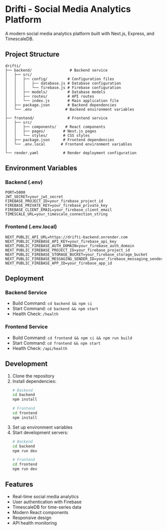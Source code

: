 # Drifti - Social Media Analytics Platform

A modern social media analytics platform built with Next.js, Express, and TimescaleDB.

## Project Structure

```
drifti/
├── backend/                 # Backend service
│   ├── src/
│   │   ├── config/         # Configuration files
│   │   │   ├── database.js # Database configuration
│   │   │   └── firebase.js # Firebase configuration
│   │   ├── models/         # Database models
│   │   ├── routes/         # API routes
│   │   └── index.js        # Main application file
│   ├── package.json        # Backend dependencies
│   └── .env               # Backend environment variables
│
├── frontend/               # Frontend service
│   ├── src/
│   │   ├── components/    # React components
│   │   ├── pages/        # Next.js pages
│   │   └── styles/       # CSS styles
│   ├── package.json      # Frontend dependencies
│   └── .env.local       # Frontend environment variables
│
└── render.yaml           # Render deployment configuration
```

## Environment Variables

### Backend (.env)
```
PORT=5000
JWT_SECRET=your_jwt_secret
FIREBASE_PROJECT_ID=your_firebase_project_id
FIREBASE_PRIVATE_KEY=your_firebase_private_key
FIREBASE_CLIENT_EMAIL=your_firebase_client_email
TIMESCALE_URL=your_timescale_connection_string
```

### Frontend (.env.local)
```
NEXT_PUBLIC_API_URL=https://drifti-backend.onrender.com
NEXT_PUBLIC_FIREBASE_API_KEY=your_firebase_api_key
NEXT_PUBLIC_FIREBASE_AUTH_DOMAIN=your_firebase_auth_domain
NEXT_PUBLIC_FIREBASE_PROJECT_ID=your_firebase_project_id
NEXT_PUBLIC_FIREBASE_STORAGE_BUCKET=your_firebase_storage_bucket
NEXT_PUBLIC_FIREBASE_MESSAGING_SENDER_ID=your_firebase_messaging_sender_id
NEXT_PUBLIC_FIREBASE_APP_ID=your_firebase_app_id
```

## Deployment

### Backend Service
- Build Command: `cd backend && npm ci`
- Start Command: `cd backend && npm start`
- Health Check: `/health`

### Frontend Service
- Build Command: `cd frontend && npm ci && npm run build`
- Start Command: `cd frontend && npm start`
- Health Check: `/api/health`

## Development

1. Clone the repository
2. Install dependencies:
   ```bash
   # Backend
   cd backend
   npm install
   
   # Frontend
   cd frontend
   npm install
   ```
3. Set up environment variables
4. Start development servers:
   ```bash
   # Backend
   cd backend
   npm run dev
   
   # Frontend
   cd frontend
   npm run dev
   ```

## Features
- Real-time social media analytics
- User authentication with Firebase
- TimescaleDB for time-series data
- Modern React components
- Responsive design
- API health monitoring
